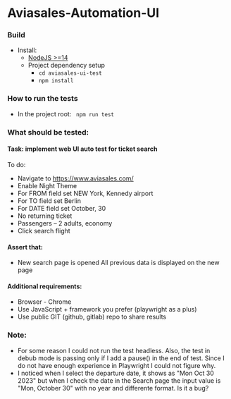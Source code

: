 # Aviasales-Automation-UI

### Build
 - Install:
   - [NodeJS >=14](https://nodejs.org/en/)
   - Project dependency setup  
     - `cd aviasales-ui-test` 
     - `npm install` 

### How to run the tests

 - In the project root: ` npm run test`

### What should be tested:

  ####  Task: implement web UI auto test for ticket search
  To do:
  - Navigate to https://www.aviasales.com/
  - Enable Night Theme
  - For FROM field set NEW York, Kennedy airport
  - For TO field set Berlin
  - For DATE field set October, 30
  - No returning ticket
  - Passengers – 2 adults, economy
  - Click search flight
  #### Assert that:
  - New search page is opened
  All previous data is displayed on the new page
  
  #### Additional requirements:
  - Browser - Chrome
  - Use JavaScript + framework you prefer (playwright as a plus)
  - Use public GIT (github, gitlab) repo to share results

### Note:

- For some reason I could not run the test headless. Also, the test in debub mode is passing only if I add a pause() in  the end of test. Since I do not have enough experience in Playwright I could not figure why. 
- I noticed when I select the departure date, it shows as  "Mon Oct 30 2023" but when I check
the date in the Search page the input value is "Mon, October 30" with no year and differente format. Is it a bug?
